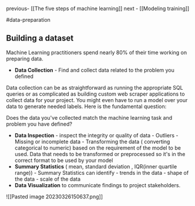 previous- [[The five steps of machine learning]]
next - [[Modeling training]]

#data-preparation

## Building a dataset 

Machine Learning practitioners spend nearly 80% of their time working on preparing data.

- **Data Collection**  - Find and collect data related to the problem you defined

Data collection can be as straightforward as running the appropriate SQL queries or as complicated as building custom web scraper applications to collect data for your project. You might even have to run a model over your data to generate needed labels. Here is the fundamental question:  
  
Does the data you've collected match the machine learning task and problem you have defined?

- **Data Inspection** - inspect the integrity or quality of data 
				- Outliers
				- Missing or incomplete data
				- Transforming the data ( converting categorical to numeric) based on the requirement of the model to be used. Data that needs to be transformed or preprocessed so it's in the correct format to be used by your model
- **Summary Statistics** ( mean, standard deviation , IQR(inner quartile range))
				- Summary Statistics can identify 
						- trends in the data
						- shape of the data
						- scale of the data
- **Data Visualization** to communicate findings to project stakeholders.

![[Pasted image 20230326150637.png]]



